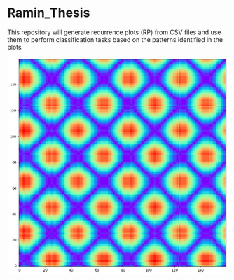# Ramin_Thesis

This repository will generate recurrence plots (RP) from CSV files
and use them to perform classification tasks based on the patterns identified in the plots

![My Image](https://github.com/Ramineon/Ramin_Thesis/blob/main/msg-10010613648-51.jpg)